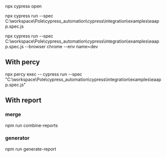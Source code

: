 npx cypress open

npx cypress run --spec C:\workspace\Pole\cypress_automation\cypress\integration\examples\eaapp.spec.js

npx cypress run --spec C:\workspace\Pole\cypress_automation\cypress\integration\examples\eaapp.spec.js --browser chrome --env name=dev

## With percy

npx percy exec -- cypress run --spec "C:\workspace\Pole\cypress_automation\cypress\integration\examples\eaapp.spec.js"

## With report

### merge

npm run combine-reports

### generator

npm run generate-report

